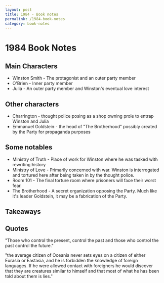 ```yaml
---
layout: post
title: 1984 - Book notes
permalink: /1984-book-notes
category: book-notes
---
```


# 1984 Book Notes

## Main Characters
- Winston Smith - The protagonist and an outer party member
- O'Brien - Inner party member
- Julia - An outer party member and Winston's eventual love interest

## Other characters
- Charrington - thought police posing as a shop owning prole to entrap Winston and Julia
- Emmanuel Goldstein - the head of "The Brotherhood" possibly created by the Party for propaganda purposes

## Some notables
- Ministry of Truth - Place of work for Winston where he was tasked with rewriting history
- Ministry of Love - Primarily concerned with war. Winston is interrogated and tortured here after being taken in by the thought police.
- Room 101 - The final torture room where prisoners will face their worst fear.
- The Brotherhood - A secret organization opposing the Party. Much like it's leader Goldstein, it may be a fabrication of the Party.

## Takeaways

## Quotes

"Those who control the present, control the past and those who control the past control the future."

"the average citizen of Oceania never sets eyes on a citizen of either Eurasia or Eastasia, and he is forbidden the knowledge of foreign languages. If he were allowed contact with foreigners he would discover that they are creatures similar to himself and that most of what he has been told about them is lies."